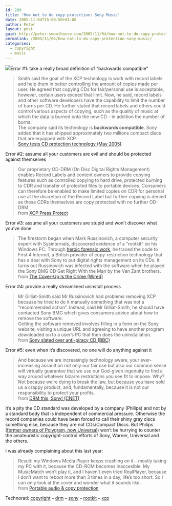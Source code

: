 ```yaml
---
id: 209
title: 'How not to do copy-protection: Sony Music'
date: 2005-11-04T15:09:50+01:00
author: Peter
layout: post
guid: http://peter.smoothouse.com/2005/11/04/how-not-to-do-copy-protection-sony-music/
permalink: /2005/11/04/how-not-to-do-copy-protection-sony-music/
categories:
  - copyright
  - music
---
```

![](http://www.pixagogo.com/S5vpfnjbBPdPlfUe6lZZBx0w5KqqGALRQ7GN!jaere4gdnc5LmKB5qbntJqobFKGNCJqD70aYnivFAbn-UPyNrXJf-d6m8ubFtNURVcNFF2Mw-HKt8uW0NUBZvlG!riK!ZebTZuuKmPV-MWv5XPSA3Sg__/iPod_hand.jpg)Error #1: take a really broad definition of &#8220;backwards compatible&#8221;

> Smith said the goal of the XCP technology is work with record labels and help them in better controlling the amount of copies made per user. He agreed that copying CDs for fair/personal use is acceptable, however, certain users exceed that limit. Now, he said, record labels and other software developers have the capability to limit the number of burns per CD. He further stated that record labels and others could control various aspects of copying, such as the quality of music at which the data is burned onto the new CD – in addition the number of burns.  
> The company said its technology is **backwards compatible**. Sony added that it has shipped approximately two millions compact discs that are equipped with XCP.  
> [Sony tests CD protection technology (May 2005)](http://www.cooltechzone.com/index.php?option=content&task=view&id=1354)

Error #2: assume all your customers are evil and should be protected against themselves

> Our proprietary OD-DRM (On Disc Digital Rights Management) enables Record Labels and content owners to provide copying features such as controlled copying to hard drive, protected burning to CDR and transfer of protected files to portable devices. Consumers can therefore be enabled to make limited copies on CDR for personal use at the discretion of the Record Label but further copying is denied as these CDRs themselves are copy protected with no further OD-DRM.  
> from [XCP Press Protect](http://www.xcp-aurora.com/xcp2.aspx)

Error #3: assume all your customers are stupid and won&#8217;t discover what you&#8217;ve done

> The firestorm began when Mark Russinovich, a computer security expert with Sysinternals, discovered evidence of a &#8220;rootkit&#8221; on his Windows PC. Through [heroic forensic work](http://www.sysinternals.com/blog/2005/10/sony-rootkits-and-digital-rights.html), he traced the code to First 4 Internet, a British provider of copy-restriction technology that has a deal with Sony to put digital rights management on its CDs. It turns out Russinovich was infected with the software when he played the Sony BMG CD Get Right With the Man by the Van Zant brothers.  
> from [The Cover-Up Is the Crime (Wired)](http://www.wired.com/news/rants/0,2350,69467,00.html?tw=wn_tophead_5)

Error #4: provide a really streamlined uninstall process

> Mr Gilliat-Smith said Mr Russinovich had problems removing XCP because he tried to do it manually something that was not a &#8220;recommended action&#8221;. Instead, said Mr Gilliat-Smith, he should have contacted Sony BMG which gives consumers advice about how to remove the software.  
> Getting the software removed involves filling in a form on the Sony website, visiting a unique URL and agreeing to have another program downloaded on to a user&#8217;s PC that then does the uninstallation.  
> from [Sony slated over anti-piracy CD (BBC)](http://news.bbc.co.uk/2/hi/technology/4400148.stm)

Error #5: even when it&#8217;s discovered, no one will do anything against it

> And because we are increasingly technology aware, your ever-increasing assault on not only our fair use but also our common sense will virtually guarantee that we use our God-given ingenuity to find a way around whatever bizarre restrictions you see fit to impose. Why? Not because we&#8217;re dying to break the law, but because you have sold us a crappy product, and, fundamentally, because it is not our responsibility to protect your profits.  
> from [DRM this, Sony! (CNET)](http://www.cnet.com/4520-6033_1-6376177.html)

It&#8217;s a pity the CD standard was developed by a company (Philips) and not by a standard body that is independent of commercial pressure. Otherwise the record companies could have been forced to call their shiny gray discs something else, because they are not CDs/Compact Discs. But Philips ([former owners of Polygram, now Universal](http://en.wikipedia.org/wiki/PolyGram)) won&#8217;t be hurrying to counter the amateuristic copyright-control efforts of Sony, Warner, Universal and the others.

I was already complaining about this last year:

> Result: my Windows Media Player keeps crashing on it &#8211; mostly taking my PC with it, because the CD-ROM becomes inaccesible. My MusicMatch won&#8217;t play it, and I haven&#8217;t even tried RealPlayer, because I don&#8217;t want to reboot more than 3 times in a day, life&#8217;s too short. So I can only look at the cover and wonder what it sounds like.  
> from [Portable audio & copy protection](http://blog.forret.com/blog/2004/04/portable-audio-copy-protection.html) 

Technorati: <a href="http://technorati.com/tag/copyright" rel="tag">copyright</a> &#8211; <a href="http://technorati.com/tag/drm" rel="tag">drm</a> &#8211; <a href="http://technorati.com/tag/sony" rel="tag">sony</a> &#8211; <a href="http://technorati.com/tag/rootkit" rel="tag">rootkit</a> &#8211; <a href="http://technorati.com/tag/xcp" rel="tag">xcp</a>